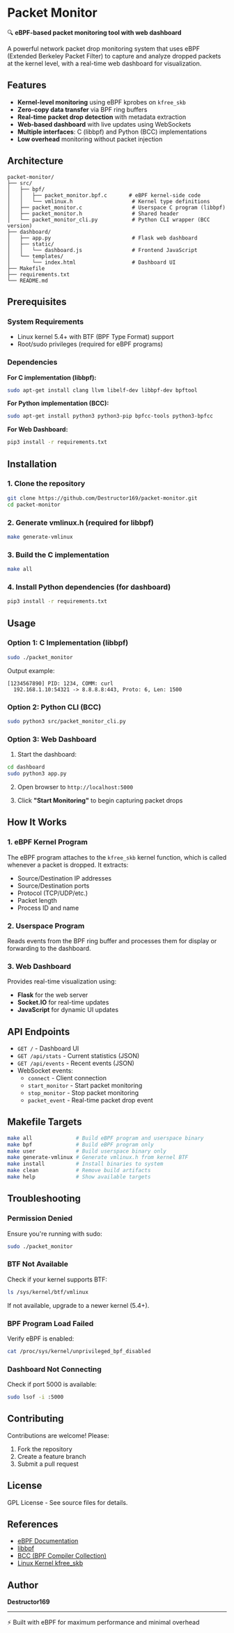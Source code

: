 # Packet Monitor

🔍 **eBPF-based packet monitoring tool with web dashboard**

A powerful network packet drop monitoring system that uses eBPF (Extended Berkeley Packet Filter) to capture and analyze dropped packets at the kernel level, with a real-time web dashboard for visualization.

## Features

- **Kernel-level monitoring** using eBPF kprobes on `kfree_skb`
- **Zero-copy data transfer** via BPF ring buffers
- **Real-time packet drop detection** with metadata extraction
- **Web-based dashboard** with live updates using WebSockets
- **Multiple interfaces**: C (libbpf) and Python (BCC) implementations
- **Low overhead** monitoring without packet injection

## Architecture

```
packet-monitor/
├── src/
│   ├── bpf/
│   │   ├── packet_monitor.bpf.c       # eBPF kernel-side code
│   │   └── vmlinux.h                   # Kernel type definitions
│   ├── packet_monitor.c                # Userspace C program (libbpf)
│   ├── packet_monitor.h                # Shared header
│   └── packet_monitor_cli.py           # Python CLI wrapper (BCC version)
├── dashboard/
│   ├── app.py                          # Flask web dashboard
│   ├── static/
│   │   └── dashboard.js                # Frontend JavaScript
│   └── templates/
│       └── index.html                  # Dashboard UI
├── Makefile
├── requirements.txt
└── README.md
```

## Prerequisites

### System Requirements
- Linux kernel 5.4+ with BTF (BPF Type Format) support
- Root/sudo privileges (required for eBPF programs)

### Dependencies

**For C implementation (libbpf):**
```bash
sudo apt-get install clang llvm libelf-dev libbpf-dev bpftool
```

**For Python implementation (BCC):**
```bash
sudo apt-get install python3 python3-pip bpfcc-tools python3-bpfcc
```

**For Web Dashboard:**
```bash
pip3 install -r requirements.txt
```

## Installation

### 1. Clone the repository
```bash
git clone https://github.com/Destructor169/packet-monitor.git
cd packet-monitor
```

### 2. Generate vmlinux.h (required for libbpf)
```bash
make generate-vmlinux
```

### 3. Build the C implementation
```bash
make all
```

### 4. Install Python dependencies (for dashboard)
```bash
pip3 install -r requirements.txt
```

## Usage

### Option 1: C Implementation (libbpf)

```bash
sudo ./packet_monitor
```

Output example:
```
[1234567890] PID: 1234, COMM: curl
  192.168.1.10:54321 -> 8.8.8.8:443, Proto: 6, Len: 1500
```

### Option 2: Python CLI (BCC)

```bash
sudo python3 src/packet_monitor_cli.py
```

### Option 3: Web Dashboard

1. Start the dashboard:
```bash
cd dashboard
sudo python3 app.py
```

2. Open browser to `http://localhost:5000`

3. Click **"Start Monitoring"** to begin capturing packet drops

## How It Works

### 1. eBPF Kernel Program
The eBPF program attaches to the `kfree_skb` kernel function, which is called whenever a packet is dropped. It extracts:
- Source/Destination IP addresses
- Source/Destination ports
- Protocol (TCP/UDP/etc.)
- Packet length
- Process ID and name

### 2. Userspace Program
Reads events from the BPF ring buffer and processes them for display or forwarding to the dashboard.

### 3. Web Dashboard
Provides real-time visualization using:
- **Flask** for the web server
- **Socket.IO** for real-time updates
- **JavaScript** for dynamic UI updates

## API Endpoints

- `GET /` - Dashboard UI
- `GET /api/stats` - Current statistics (JSON)
- `GET /api/events` - Recent events (JSON)
- WebSocket events:
  - `connect` - Client connection
  - `start_monitor` - Start packet monitoring
  - `stop_monitor` - Stop packet monitoring
  - `packet_event` - Real-time packet drop event

## Makefile Targets

```bash
make all              # Build eBPF program and userspace binary
make bpf              # Build eBPF program only
make user             # Build userspace binary only
make generate-vmlinux # Generate vmlinux.h from kernel BTF
make install          # Install binaries to system
make clean            # Remove build artifacts
make help             # Show available targets
```

## Troubleshooting

### Permission Denied
Ensure you're running with sudo:
```bash
sudo ./packet_monitor
```

### BTF Not Available
Check if your kernel supports BTF:
```bash
ls /sys/kernel/btf/vmlinux
```

If not available, upgrade to a newer kernel (5.4+).

### BPF Program Load Failed
Verify eBPF is enabled:
```bash
cat /proc/sys/kernel/unprivileged_bpf_disabled
```

### Dashboard Not Connecting
Check if port 5000 is available:
```bash
sudo lsof -i :5000
```

## Contributing

Contributions are welcome! Please:
1. Fork the repository
2. Create a feature branch
3. Submit a pull request

## License

GPL License - See source files for details.

## References

- [eBPF Documentation](https://ebpf.io/)
- [libbpf](https://github.com/libbpf/libbpf)
- [BCC (BPF Compiler Collection)](https://github.com/iovisor/bcc)
- [Linux Kernel kfree_skb](https://www.kernel.org/doc/html/latest/networking/kfree_skb.html)

## Author

**Destructor169**

---

⚡ Built with eBPF for maximum performance and minimal overhead
